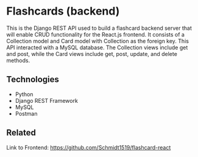 # Flashcards (backend)
This is the Django REST API used to build a flashcard backend server that will enable CRUD functionality for the React.js frontend. It consists of a Collection model and Card model with Collection as the foreign key. This API interacted with a MySQL database. The Collection views include get and post, while the Card views include get, post, update, and delete methods.

## Technologies
* Python
* Django REST Framework
* MySQL
* Postman

## Related
Link to Frontend: https://github.com/Schmidt1519/flashcard-react
